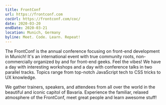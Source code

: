```yaml
---
title: FrontConf
url: https://frontconf.com
cocUrl: https://frontconf.com/coc/
date: 2020-03-20
endDate: 2020-03-21
location: Munich, Germany
byline: Meet. Code. Learn. Repeat!
---
```


The FrontConf is the annual conference focusing on front-end development in Munich! It's an international event with true community roots, non-commercially organized by and for front-end geeks. Feel the vibes! We have a day with interesting workshops and a day with conference talks in two parallel tracks. Topics range from top-notch JavaScript tech to CSS tricks to UX knowledge.

We gather trainers, speakers, and attendees from all over the world in the beautiful and iconic capitol of Bavaria. Experience the familiar, relaxed atmosphere of the FrontConf, meet great people and learn awesome stuff!

